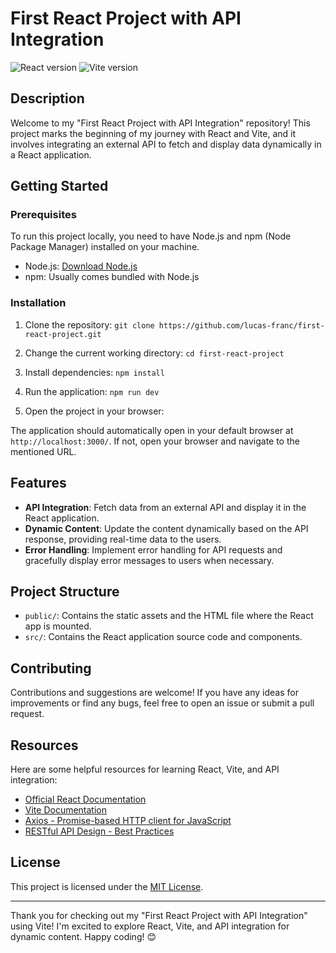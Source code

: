 # First React Project with API Integration

![React version](https://img.shields.io/badge/React-v17.0.2-blue?logo=react)
![Vite version](https://img.shields.io/badge/Vite-v2.5.7-blue?logo=vite)

## Description

Welcome to my "First React Project with API Integration" repository! This project marks the beginning of my journey with React and Vite, and it involves integrating an external API to fetch and display data dynamically in a React application.

## Getting Started

### Prerequisites

To run this project locally, you need to have Node.js and npm (Node Package Manager) installed on your machine.

- Node.js: [Download Node.js](https://nodejs.org/)
- npm: Usually comes bundled with Node.js

### Installation

1. Clone the repository:
`git clone https://github.com/lucas-franc/first-react-project.git`

2. Change the current working directory:
`cd first-react-project`

3. Install dependencies:
`npm install`

4. Run the application:
`npm run dev`

5. Open the project in your browser:

The application should automatically open in your default browser at `http://localhost:3000/`. If not, open your browser and navigate to the mentioned URL.

## Features

- **API Integration**: Fetch data from an external API and display it in the React application.
- **Dynamic Content**: Update the content dynamically based on the API response, providing real-time data to the users.
- **Error Handling**: Implement error handling for API requests and gracefully display error messages to users when necessary.

## Project Structure

- `public/`: Contains the static assets and the HTML file where the React app is mounted.
- `src/`: Contains the React application source code and components.

## Contributing

Contributions and suggestions are welcome! If you have any ideas for improvements or find any bugs, feel free to open an issue or submit a pull request.

## Resources

Here are some helpful resources for learning React, Vite, and API integration:

- [Official React Documentation](https://reactjs.org/docs/getting-started.html)
- [Vite Documentation](https://vitejs.dev/guide/)
- [Axios - Promise-based HTTP client for JavaScript](https://axios-http.com/)
- [RESTful API Design - Best Practices](https://restfulapi.net/)

## License

This project is licensed under the [MIT License](LICENSE).

---

Thank you for checking out my "First React Project with API Integration" using Vite! I'm excited to explore React, Vite, and API integration for dynamic content. Happy coding! 😊
